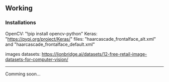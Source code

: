 ## Working

### Installations

OpenCV: "!pip install opencv-python"
Keras: "https://pypi.org/project/Keras/"
files: "haarcascade_frontalface_alt.xml" and "haarcascade_frontalface_default.xml"

images datasets: https://lionbridge.ai/datasets/12-free-retail-image-datasets-for-computer-vision/

--------------------------------------------------------------------------------------------------------------------------------------------------------------------------------------------------------------------------------------------------------------------------------------------

Comming soon...